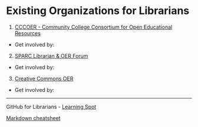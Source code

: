 
# Existing Organizations for Librarians

1. [CCCOER - Community College Consortium for Open Educational Resources](https://www.cccoer.org/)
* Get involved by:
2. [SPARC Librarian & OER Forum](https://sparcopen.org/our-work/sparc-library-oer-forum/)
* Get involved by:
3. [Creative Commons OER](https://creativecommons.org/about/program-areas/education-oer/)
* Get involved by: 

___

GitHub for Librarians - [Learning Spot](https://github.com/acrl/GitHubLibrarians)

[Markdown cheatsheet](https://github.com/adam-p/markdown-here/wiki/Markdown-Cheatsheet)
